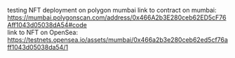 testing NFT deployment on polygon mumbai
link to contract on mumbai: <br>
https://mumbai.polygonscan.com/address/0x466A2b3E280ceb62ED5cF76Aff1043d05038dA54#code <br>
link to NFT on OpenSea: <br>
https://testnets.opensea.io/assets/mumbai/0x466a2b3e280ceb62ed5cf76aff1043d05038da54/1
